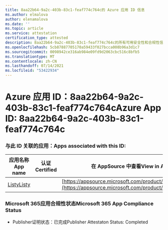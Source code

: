 ```yaml
---
title: 8aa22b64-9a2c-403b-83c1-feaf774c764c的 Azure 应用 ID 信息
ms.author: elmalova
author: elenamalova
ms.date: ''
ms.topic: article
ms.service: attestation
certification_type: attested
description: 8aa22b64-9a2c-403b-83c1-feaf774c764c的所有可用安全性和合规性信息。
ms.openlocfilehash: 5cb87887705170a59433f027bcca008b96a3d1c7
ms.sourcegitcommit: 0098942ce316ab984e09fd9d2063cbc516c8bfb5
ms.translationtype: MT
ms.contentlocale: zh-CN
ms.lasthandoff: 07/14/2021
ms.locfileid: "53422934"
---
```

# <a name="azure-app-id-8aa22b64-9a2c-403b-83c1-feaf774c764c"></a><span data-ttu-id="36002-103">Azure 应用 ID：8aa22b64-9a2c-403b-83c1-feaf774c764c</span><span class="sxs-lookup"><span data-stu-id="36002-103">Azure App ID: 8aa22b64-9a2c-403b-83c1-feaf774c764c</span></span>


### <a name="apps-associated-with-this-id"></a><span data-ttu-id="36002-104">与此 ID 关联的应用：</span><span class="sxs-lookup"><span data-stu-id="36002-104">Apps associated with this ID:</span></span>
| <span data-ttu-id="36002-105">**应用名称**</span><span class="sxs-lookup"><span data-stu-id="36002-105">**App name**</span></span> | <span data-ttu-id="36002-106">**认证**</span><span class="sxs-lookup"><span data-stu-id="36002-106">**Certified**</span></span> | <span data-ttu-id="36002-107">**在 AppSource 中查看**</span><span class="sxs-lookup"><span data-stu-id="36002-107">**View in AppSource**</span></span> |
|-|-|-|
| [<span data-ttu-id="36002-108">Listy</span><span class="sxs-lookup"><span data-stu-id="36002-108">Listy</span></span>](https://docs.microsoft.com/en-us/microsoft-365-app-certification/forward/WA200000798) |  | [https://appsource.microsoft.com/product/office/WA200000798](https://appsource.microsoft.com/product/office/WA200000798) |

### <a name="microsoft-365-app-compliance-status"></a><span data-ttu-id="36002-109">Microsoft 365应用合规性状态</span><span class="sxs-lookup"><span data-stu-id="36002-109">Microsoft 365 App Compliance Status</span></span>
- <span data-ttu-id="36002-110">Publisher证明状态：已完成</span><span class="sxs-lookup"><span data-stu-id="36002-110">Publisher Attestaton Status: Completed</span></span>
